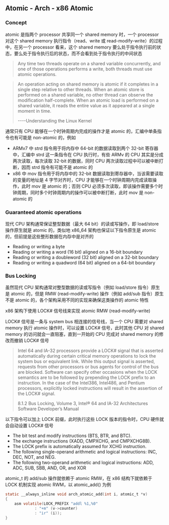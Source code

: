 ## Atomic - Arch - x86 Atomic

### Concept

atomic 是指两个 processor 共享同一个 shared memory 时，一个 processor 对这个 shared memory 执行指令（read、write 或 read-modify-write）的过程中，在另一个 processor 看来，这个 shared memory 要么处于指令执行前的状态，要么处于指令执行后的状态，而不会看到处于指令执行的中间状态

> Any time two threads operate on a shared variable concurrently, and one of those operations performs a write, both threads must use atomic operations.

> An operation acting on shared memory is atomic if it completes in a single step relative to other threads. 
> When an atomic store is performed on a shared variable, no other thread can observe the modification half-complete.
> When an atomic load is performed on a shared variable, it reads the entire value as it appeared at a single moment in time.
>
>----Understanding the Linux Kernel


通常只有 CPU 能够在一个时钟周期内完成的操作才是 atomic 的，汇编中单条指令也有可能是 non-atomic 的，例如

- ARMv7 中 strd 指令用于将内存中 64-bit 的数据读取到两个 32-bit 寄存器中，汇编中 strd 这一条指令在 CPU 执行时，有些 ARMv 的 CPU 其实是分成两次读取，每次读取 32-bit 的数据，同时 CPU 两次读取过程中可以被中断打断，因而 strd 指令有可能不是 atomic 的
- x86 中 mov 指令用于将内存中的 32-bit 数据读取到寄存器中，当该需要读取的变量的地址是 4 字节对齐时，CPU 才能够在一个时钟周期内完成读取操作，此时 mov 是 atomic 的；否则 CPU 必须多次读取，即该操作需要多个时钟周期，同时多个时钟周期内的操作可以被中断打断，此时 mov 是 non-atomic 的


### Guaranteed atomic operations

现代 CPU 架构通常保证整型数据（最大 64 bit）的读或写操作，即 load/store 操作原生就是 atomic 的，类似地 x86_64 架构也保证以下指令原生是 atomic 的，但前提是这些整形数据在内存中是对齐的

- Reading or writing a byte
- Reading or writing a word (16 bit) aligned on a 16-bit boundary
- Reading or writing a doubleword (32 bit) aligned on a 32-bit boundary
- Reading or writing a quadword (64 bit) aligned on a 64-bit boundary


### Bus Locking

虽然现代 CPU 架构通常对整型数据的读或写指令（例如 load/store 指令）原生是 atomic 的，但是 RMW (read-modify-write) 操作（例如 add/sub 指令）原生不是 atomic 的，各个架构采用不同的实现来确保这类操作的 atomic 特性

x86 架构下使用 LOCK# 信号线来实现 atomic RMW (read-modify-write)

LOCK# 信号是一条与 system bus 相连接的信号线，当一个 CPU 需要对 shared memory 执行 atomic 操作时，可以设置 LOCK# 信号，此时其他 CPU 对 shared memory 的访问就会一直阻塞，直到一开始的 CPU 完成对 shared memory 的修改而撤销 LOCK# 信号

> Intel 64 and IA-32 processors provide a LOCK# signal that is asserted automatically during certain critical memory operations to lock the system bus or equivalent link. While this output signal is asserted, requests from other processors or bus agents for control of the bus are blocked. Software can specify other occasions when the LOCK semantics are to be followed by prepending the LOCK prefix to an instruction.
> In the case of the Intel386, Intel486, and Pentium processors, explicitly locked instructions will result in the assertion of the LOCK# signal. 
> 
> 8.1.2 Bus Locking, Volume 3, Intel® 64 and IA-32 Architectures Software Developer’s Manual


以下指令可以加上 LOCK 前缀，此时执行这些 LOCK 版本的指令时，CPU 硬件就会自动设置 LOCK# 信号

- The bit test and modify instructions (BTS, BTR, and BTC).
- The exchange instructions (XADD, CMPXCHG, and CMPXCHG8B).
- The LOCK prefix is automatically assumed for XCHG instruction.
- The following single-operand arithmetic and logical instructions: INC, DEC, NOT, and NEG.
- The following two-operand arithmetic and logical instructions: ADD, ADC, SUB, SBB, AND, OR, and XOR


atomic_t 的 add/sub 操作就依赖于 atomic RMW，在 x86 结构下就依赖于 LOCK 机制实现 atomic RWM，以 atomic_add() 为例 

```c
static __always_inline void arch_atomic_add(int i, atomic_t *v)
{
	asm volatile(LOCK_PREFIX "addl %1,%0"
		     : "+m" (v->counter)
		     : "ir" (i));
}
```
